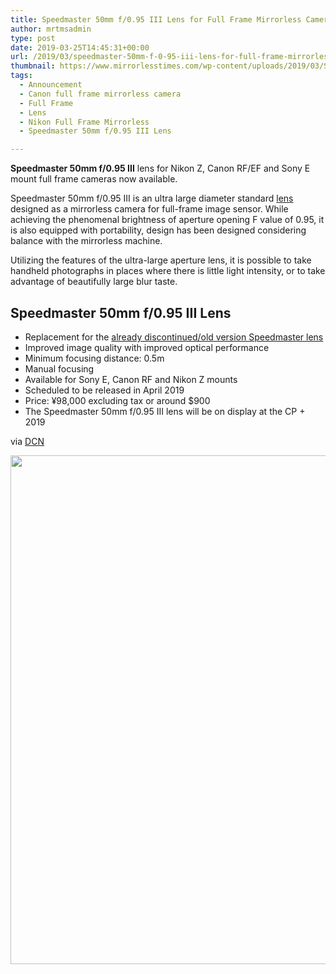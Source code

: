 ```yaml
---
title: Speedmaster 50mm f/0.95 III Lens for Full Frame Mirrorless Cameras
author: mrtmsadmin
type: post
date: 2019-03-25T14:45:31+00:00
url: /2019/03/speedmaster-50mm-f-0-95-iii-lens-for-full-frame-mirrorless-cameras/
thumbnail: https://www.mirrorlesstimes.com/wp-content/uploads/2019/03/Speedmaster-50mm-f0.95-III-full-frame-mirrorless-lens.jpeg
tags:
  - Announcement
  - Canon full frame mirrorless camera
  - Full Frame
  - Lens
  - Nikon Full Frame Mirrorless
  - Speedmaster 50mm f/0.95 III Lens

---
```

**Speedmaster 50mm f/0.95 III** lens for Nikon Z, Canon RF/EF and Sony E mount full frame cameras now available.

Speedmaster 50mm f/0.95 III is an ultra large diameter standard [lens][1] designed as a mirrorless camera for full-frame image sensor. While achieving the phenomenal brightness of aperture opening F value of 0.95, it is also equipped with portability, design has been designed considering balance with the mirrorless machine.

Utilizing the features of the ultra-large aperture lens, it is possible to take handheld photographs in places where there is little light intensity, or to take advantage of beautifully large blur taste.<!--more-->

## Speedmaster 50mm f/0.95 III Lens

  * Replacement for the <a href="https://www.bhphotovideo.com/c/product/1072733-REG/mitakon_mtk50mf095bk_50mm_for_0_95_lens.html/BI/20175/KBID/14249/" target="_blank" rel="noopener">already discontinued/old version Speedmaster lens</a>
  * Improved image quality with improved optical performance
  * Minimum focusing distance: 0.5m
  * Manual focusing
  * Available for Sony E, Canon RF and Nikon Z mounts
  * Scheduled to be released in April 2019
  * Price: ¥98,000 excluding tax or around $900
  * The Speedmaster 50mm f/0.95 III lens will be on display at the CP + 2019

via <a href="https://www.dailycameranews.com/2019/02/speedmaster-50mm-f-0-95-iii-lens-announced-for-full-frame-mirrorless-cameras/" target="_blank" rel="noopener">DCN</a>

[<img class="aligncenter size-full wp-image-3568" src="https://i2.wp.com/www.mirrorlesstimes.com/wp-content/uploads/2019/03/Speedmaster-50mm-f0.95-III-full-frame-mirrorless-lens-1.jpg?resize=600%2C814&#038;ssl=1" alt="" width="600" height="814" srcset="https://i2.wp.com/www.mirrorlesstimes.com/wp-content/uploads/2019/03/Speedmaster-50mm-f0.95-III-full-frame-mirrorless-lens-1.jpg?w=708&ssl=1 708w, https://i2.wp.com/www.mirrorlesstimes.com/wp-content/uploads/2019/03/Speedmaster-50mm-f0.95-III-full-frame-mirrorless-lens-1.jpg?resize=221%2C300&ssl=1 221w" sizes="(max-width: 600px) 100vw, 600px" data-recalc-dims="1" />][2]

 [1]: https://www.mirrorlesstimes.com/tag/lens/
 [2]: https://i2.wp.com/www.mirrorlesstimes.com/wp-content/uploads/2019/03/Speedmaster-50mm-f0.95-III-full-frame-mirrorless-lens-1.jpg?ssl=1